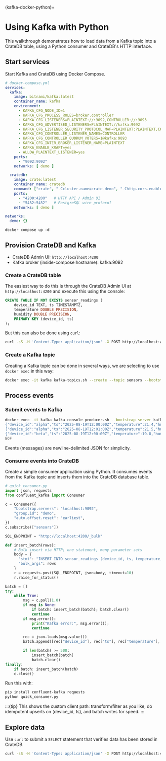 (kafka-docker-python)=
# Using Kafka with Python

This walkthrough demonstrates how to load data from a Kafka topic into a
CrateDB table, using a Python consumer and CrateDB's HTTP interface.

## Start services

Start Kafka and CrateDB using Docker Compose.
```yaml
# docker-compose.yml
services:
  kafka:
    image: bitnami/kafka:latest
    container_name: kafka
    environment:
      - KAFKA_CFG_NODE_ID=1
      - KAFKA_CFG_PROCESS_ROLES=broker,controller
      - KAFKA_CFG_LISTENERS=PLAINTEXT://:9092,CONTROLLER://:9093
      - KAFKA_CFG_ADVERTISED_LISTENERS=PLAINTEXT://kafka:9092
      - KAFKA_CFG_LISTENER_SECURITY_PROTOCOL_MAP=PLAINTEXT:PLAINTEXT,CONTROLLER:PLAINTEXT
      - KAFKA_CFG_CONTROLLER_LISTENER_NAMES=CONTROLLER
      - KAFKA_CFG_CONTROLLER_QUORUM_VOTERS=1@kafka:9093
      - KAFKA_CFG_INTER_BROKER_LISTENER_NAME=PLAINTEXT
      - KAFKA_ENABLE_KRAFT=yes
      - ALLOW_PLAINTEXT_LISTENER=yes
    ports:
      - "9092:9092"
    networks: [ demo ]

  cratedb:
    image: crate:latest
    container_name: cratedb
    command: ["crate", "-Ccluster.name=crate-demo", "-Chttp.cors.enabled=true", "-Chttp.cors.allow-origin=*"]
    ports:
      - "4200:4200"   # HTTP API / Admin UI
      - "5432:5432"   # PostgreSQL wire protocol
    networks: [ demo ]

networks:
  demo: {}
```

```shell
docker compose up -d
```

## Provision CrateDB and Kafka

* CrateDB Admin UI: `http://localhost:4200`
* Kafka broker (inside-compose hostname): kafka:9092

### Create a CrateDB table

The easiest way to do this is through the CrateDB Admin UI at `http://localhost:4200` and execute this using the console:

```sql
CREATE TABLE IF NOT EXISTS sensor_readings (
    device_id TEXT, ts TIMESTAMPTZ,
    temperature DOUBLE PRECISION,
    humidity DOUBLE PRECISION,
    PRIMARY KEY (device_id, ts)
);
```

But this can also be done using `curl`:

```bash
curl -sS -H 'Content-Type: application/json' -X POST http://localhost:4200/_sql -d '{"stmt":"CREATE TABLE IF NOT EXISTS sensor_readings (device_id TEXT, ts TIMESTAMPTZ, temperature DOUBLE PRECISION, humidity DOUBLE PRECISION, PRIMARY KEY (device_id, ts))"}'
```

### Create a Kafka topic

Creating a Kafka topic can be done in several ways, we are selecting to use
`docker exec` in this way:
```bash
docker exec -it kafka kafka-topics.sh --create --topic sensors --bootstrap-server kafka:9092 --partitions 3 --replication-factor 1
```

## Process events

### Submit events to Kafka
```bash
docker exec -it kafka kafka-console-producer.sh --bootstrap-server kafka:9092 --topic sensors <<'EOF'
{"device_id":"alpha","ts":"2025-08-19T12:00:00Z","temperature":21.4,"humidity":48.0}
{"device_id":"alpha","ts":"2025-08-19T12:01:00Z","temperature":21.5,"humidity":47.6}
{"device_id":"beta","ts":"2025-08-19T12:00:00Z","temperature":19.8,"humidity":55.1}
EOF
```
Events (messages) are newline-delimited JSON for simplicity.

### Consume events into CrateDB

Create a simple consumer application using Python. It consumes events from the
Kafka topic and inserts them into the CrateDB database table.

```python
# quick_consumer.py
import json, requests
from confluent_kafka import Consumer

c = Consumer({
    "bootstrap.servers": "localhost:9092",
    "group.id": "demo",
    "auto.offset.reset": "earliest",
})
c.subscribe(["sensors"])

SQL_ENDPOINT = "http://localhost:4200/_bulk"

def insert_batch(rows):
    # Bulk insert via HTTP; one statement, many parameter sets
    body = {
      "stmt": "INSERT INTO sensor_readings (device_id, ts, temperature, humidity) VALUES (?, ?, ?, ?) ON CONFLICT (device_id, ts) DO UPDATE SET temperature = EXCLUDED.temperature, humidity = EXCLUDED.humidity",
      "bulk_args": rows
    }
    r = requests.post(SQL_ENDPOINT, json=body, timeout=10)
    r.raise_for_status()

batch = []
try:
    while True:
        msg = c.poll(1.0)
        if msg is None: 
            if batch: insert_batch(batch); batch.clear()
            continue
        if msg.error(): 
            print("Kafka error:", msg.error()); 
            continue

        rec = json.loads(msg.value())
        batch.append([rec["device_id"], rec["ts"], rec["temperature"], rec["humidity"]])

        if len(batch) >= 500:
            insert_batch(batch)
            batch.clear()
finally:
    if batch: insert_batch(batch)
    c.close()
```

Run this with:

```bash
pip install confluent-kafka requests
python quick_consumer.py
```

:::{tip}
This shows the custom client path: transform/filter as you like, do idempotent upserts on (device_id, ts), and batch writes for speed.
:::

## Explore data

Use `curl` to submit a `SELECT` statement that verifies data has been stored in CrateDB.
```bash
curl -sS -H 'Content-Type: application/json' -X POST http://localhost:4200/_sql -d '{"stmt":"SELECT device_id, ts, temperature, humidity FROM sensor_readings ORDER BY ts LIMIT 10"}' | jq
```
